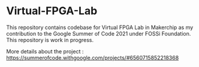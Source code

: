 # Virtual-FPGA-Lab
This repository contains codebase for Virtual FPGA Lab in Makerchip as my contribution to the Google Summer of Code 2021 under FOSSi Foundation. This repository is work in progress.

More details about the project : https://summerofcode.withgoogle.com/projects/#6560715852218368
